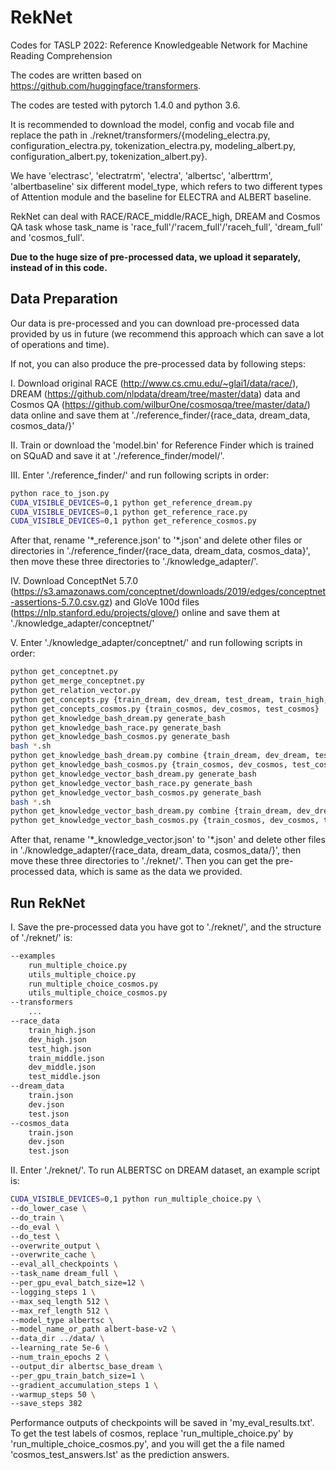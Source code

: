 # RekNet

Codes for TASLP 2022: Reference Knowledgeable Network for Machine Reading Comprehension

The codes are written based on https://github.com/huggingface/transformers.

The codes are tested with pytorch 1.4.0 and python 3.6.

It is recommended to download the model, config and vocab file and replace the path in ./reknet/transformers/{modeling_electra.py, configuration_electra.py, tokenization_electra.py, modeling_albert.py, configuration_albert.py, tokenization_albert.py}.

We have 'electrasc', 'electratrm', 'electra', 'albertsc', 'alberttrm', 'albertbaseline' six different model_type, which refers to two different types of Attention module and the baseline for ELECTRA and ALBERT baseline.

RekNet can deal with RACE/RACE_middle/RACE_high, DREAM and Cosmos QA task whose task_name is 'race_full'/'racem_full'/'raceh_full', 'dream_full' and 'cosmos_full'.

**Due to the huge size of pre-processed data, we upload it separately, instead of in this code.**

## Data Preparation

Our data is pre-processed and you can download pre-processed data provided by us in future (we recommend this approach which can save a lot of operations and time).

If not, you can also produce the pre-processed data by following steps:

I. Download original RACE (http://www.cs.cmu.edu/~glai1/data/race/), DREAM (https://github.com/nlpdata/dream/tree/master/data) data and Cosmos QA (https://github.com/wilburOne/cosmosqa/tree/master/data/) data online and save them at './reference_finder/{race_data, dream_data, cosmos_data/}'

II. Train or download the 'model.bin' for Reference Finder which is trained on SQuAD and save it at './reference_finder/model/'.
 
III. Enter './reference_finder/' and run following scripts in order:

```bash
python race_to_json.py
CUDA_VISIBLE_DEVICES=0,1 python get_reference_dream.py
CUDA_VISIBLE_DEVICES=0,1 python get_reference_race.py
CUDA_VISIBLE_DEVICES=0,1 python get_reference_cosmos.py
```

After that, rename '\*_reference.json' to '\*.json' and delete other files or directories in './reference_finder/{race_data, dream_data, cosmos_data}', then move these three directories to './knowledge_adapter/'.

IV. Download ConceptNet 5.7.0 (https://s3.amazonaws.com/conceptnet/downloads/2019/edges/conceptnet-assertions-5.7.0.csv.gz) and GloVe 100d files (https://nlp.stanford.edu/projects/glove/) online and save them at './knowledge_adapter/conceptnet/'

V. Enter './knowledge_adapter/conceptnet/' and run following scripts in order:

```bash
python get_conceptnet.py
python get_merge_conceptnet.py
python get_relation_vector.py
python get_concepts.py {train_dream, dev_dream, test_dream, train_high, dev_high, test_high, train_middle, dev_middle, test_middle}
python get_concepts_cosmos.py {train_cosmos, dev_cosmos, test_cosmos}
python get_knowledge_bash_dream.py generate_bash
python get_knowledge_bash_race.py generate_bash
python get_knowledge_bash_cosmos.py generate_bash
bash *.sh
python get_knowledge_bash_dream.py combine {train_dream, dev_dream, test_dream, train_high, dev_high, test_high, train_middle, dev_middle, test_middle}
python get_knowledge_bash_cosmos.py {train_cosmos, dev_cosmos, test_cosmos}
python get_knowledge_vector_bash_dream.py generate_bash
python get_knowledge_vector_bash_race.py generate_bash
python get_knowledge_vector_bash_cosmos.py generate_bash
bash *.sh
python get_knowledge_vector_bash_dream.py combine {train_dream, dev_dream, test_dream, train_high, dev_high, test_high, train_middle, dev_middle, test_middle}
python get_knowledge_vector_bash_cosmos.py {train_cosmos, dev_cosmos, test_cosmos}
```

After that, rename '\*_knowledge_vector.json' to '\*.json' and delete other files in './knowledge_adapter/{race_data, dream_data, cosmos_data/}', then move these three directories to './reknet/'. Then you can get the pre-processed data, which is same as the data we provided.

## Run RekNet

I. Save the pre-processed data you have got to './reknet/', and the structure of './reknet/' is:

```bash
--examples
    run_multiple_choice.py
    utils_multiple_choice.py
    run_multiple_choice_cosmos.py
    utils_multiple_choice_cosmos.py
--transformers
    ...
--race_data
    train_high.json
    dev_high.json
    test_high.json
    train_middle.json
    dev_middle.json
    test_middle.json
--dream_data
    train.json
    dev.json
    test.json
--cosmos_data
    train.json
    dev.json
    test.json
```

II. Enter './reknet/'. To run ALBERTSC on DREAM dataset, an example script is:

```bash
CUDA_VISIBLE_DEVICES=0,1 python run_multiple_choice.py \
--do_lower_case \
--do_train \
--do_eval \
--do_test \
--overwrite_output \
--overwrite_cache \
--eval_all_checkpoints \
--task_name dream_full \
--per_gpu_eval_batch_size=12 \
--logging_steps 1 \
--max_seq_length 512 \
--max_ref_length 512 \
--model_type albertsc \
--model_name_or_path albert-base-v2 \
--data_dir ../data/ \
--learning_rate 5e-6 \
--num_train_epochs 2 \
--output_dir albertsc_base_dream \
--per_gpu_train_batch_size=1 \
--gradient_accumulation_steps 1 \
--warmup_steps 50 \
--save_steps 382
```

Performance outputs of checkpoints will be saved in 'my_eval_results.txt'.
To get the test labels of cosmos, replace 'run_multiple_choice.py' by 'run_multiple_choice_cosmos.py', and you will get the a file named 'cosmos_test_answers.lst' as the prediction answers.
